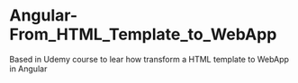 # Angular-From_HTML_Template_to_WebApp
Based in Udemy course to lear how transform a HTML template to WebApp in Angular
